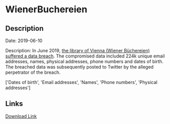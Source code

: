 # WienerBuchereien

## Description

Date: 2019-06-10

Description:
In June 2019, <a href="https://futurezone.at/digital-life/wiener-buechereien-gehackt-daten-von-77000-nutzern-im-netz/400524190" target="_blank" rel="noopener">the library of Vienna (Wiener Büchereien) suffered a data breach</a>. The compromised data included 224k unique email addresses, names, physical addresses, phone numbers and dates of birth. The breached data was subsequently posted to Twitter by the alleged perpetrator of the breach.


['Dates of birth', 'Email addresses', 'Names', 'Phone numbers', 'Physical addresses']

## Links

[Download Link](https://link-to.net/1229997/297.2615774710846/dynamic/?r=)